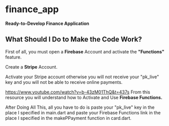 # finance_app

**Ready-to-Develop Finance Application**

## What Should I Do to Make the Code Work?
First of all, you must open a **Firebase** Account and activate the **"Functions"** feature.

Create a **Stripe** Account.

Activate your Stripe account otherwise you will not receive your "pk_live" key and you will not be able to receive online payments.

https://www.youtube.com/watch?v=b-43zM01ThQ&t=437s From this resource you will understand how to Activate and Use **Firebase Functions.**


After Doing All This, all you have to do is paste your "pk_live" key in the place I specified in main.dart and paste your Firebase Functions link in the place I specified in the makePPayment function in card.dart.
